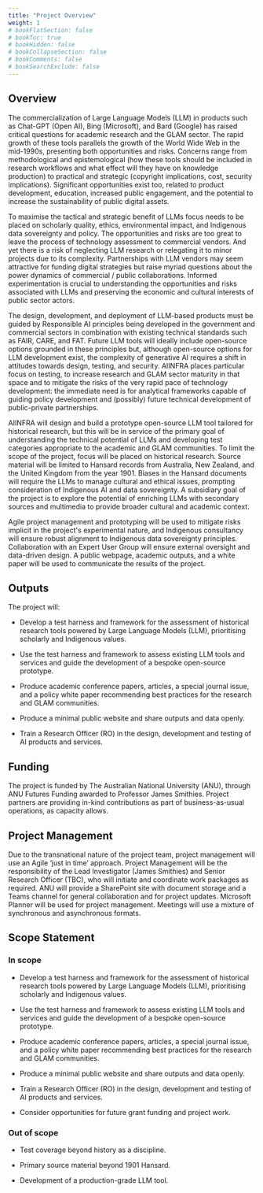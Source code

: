 ```yaml
---
title: "Project Overview"
weight: 1
# bookFlatSection: false
# bookToc: true
# bookHidden: false
# bookCollapseSection: false
# bookComments: false
# bookSearchExclude: false
---
```




## Overview

The commercialization of Large Language Models (LLM) in products such as Chat-GPT (Open AI), Bing (Microsoft), and Bard (Google) has raised critical questions for academic research and the GLAM sector. The rapid growth of these tools parallels the growth of the World Wide Web in the mid-1990s, presenting both opportunities and risks. Concerns range from methodological and epistemological (how these tools should be included in research workflows and what effect will they have on knowledge production) to practical and strategic (copyright implications, cost, security implications). Significant opportunities exist too, related to product development, education, increased public engagement, and the potential to increase the sustainability of public digital assets.   

To maximise the tactical and strategic benefit of LLMs focus needs to be placed on scholarly quality, ethics, environmental impact, and Indigenous data sovereignty and policy. The opportunities and risks are too great to leave the process of technology assessment to commercial vendors. And yet there is a risk of neglecting LLM research or relegating it to minor projects due to its complexity. Partnerships with LLM vendors may seem attractive for funding digital strategies but raise myriad questions about the power dynamics of commercial / public collaborations. Informed experimentation is crucial to understanding the opportunities and risks associated with LLMs and preserving the economic and cultural interests of public sector actors.  

The design, development, and deployment of LLM-based products must be guided by Responsible AI principles being developed in the government and commercial sectors in combination with existing technical standards such as FAIR, CARE, and FAT. Future LLM tools will ideally include open-source options grounded in these principles but, although open-source options for LLM development exist, the complexity of generative AI requires a shift in attitudes towards design, testing, and security. AIINFRA places particular focus on testing, to increase research and GLAM sector maturity in that space and to mitigate the risks of the very rapid pace of technology development: the immediate need is for analytical frameworks capable of guiding policy development and (possibly) future technical development of public-private partnerships.  

AIINFRA will design and build a prototype open-source LLM tool tailored for historical research, but this will be in service of the primary goal of understanding the technical potential of LLMs and developing test categories appropriate to the academic and GLAM communities. To limit the scope of the project, focus will be placed on historical research. Source material will be limited to Hansard records from Australia, New Zealand, and the United Kingdom from the year 1901.  Biases in the Hansard documents will require the LLMs to manage cultural and ethical issues, prompting consideration of Indigenous AI and data sovereignty. A subsidiary goal of the project is to explore the potential of enriching LLMs with secondary sources and multimedia to provide broader cultural and academic context.  

Agile project management and prototyping will be used to mitigate risks implicit in the project's experimental nature, and Indigenous consultancy will ensure robust alignment to Indigenous data sovereignty principles. Collaboration with an Expert User Group will ensure external oversight and data-driven design. A public webpage, academic outputs, and a white paper will be used to communicate the results of the project.  

## Outputs
The project will: 

* Develop a test harness and framework for the assessment of historical research tools powered by Large Language Models (LLM), prioritising scholarly and Indigenous values. 

* Use the test harness and framework to assess existing LLM tools and services and guide the development of a bespoke open-source prototype. 

* Produce academic conference papers, articles, a special journal issue, and a policy white paper recommending best practices for the research and GLAM communities. 

* Produce a minimal public website and share outputs and data openly. 

* Train a Research Officer (RO) in the design, development and testing of AI products and services. 

## Funding 

The project is funded by The Australian National University (ANU), through ANU Futures Funding awarded to Professor James Smithies. Project partners are providing in-kind contributions as part of business-as-usual operations, as capacity allows. 

## Project Management 

Due to the transnational nature of the project team, project management will use an Agile ‘just in time’ approach. Project Management will be the responsibility of the Lead Investigator (James Smithies) and Senior Research Officer (TBC), who will initiate and coordinate work packages as required. ANU will provide a SharePoint site with document storage and a Teams channel for general collaboration and for project updates. Microsoft Planner will be used for project management. Meetings will use a mixture of synchronous and asynchronous formats. 


## Scope Statement 

### In scope 

* Develop a test harness and framework for the assessment of historical research tools powered by Large Language Models (LLM), prioritising scholarly and Indigenous values. 

* Use the test harness and framework to assess existing LLM tools and services and guide the development of a bespoke open-source prototype. 

* Produce academic conference papers, articles, a special journal issue, and a policy white paper recommending best practices for the research and GLAM communities. 

* Produce a minimal public website and share outputs and data openly. 

* Train a Research Officer (RO) in the design, development and testing of AI products and services. 

* Consider opportunities for future grant funding and project work. 
 

### Out of scope 

* Test coverage beyond history as a discipline. 

* Primary source material beyond 1901 Hansard. 

* Development of a production-grade LLM tool. 